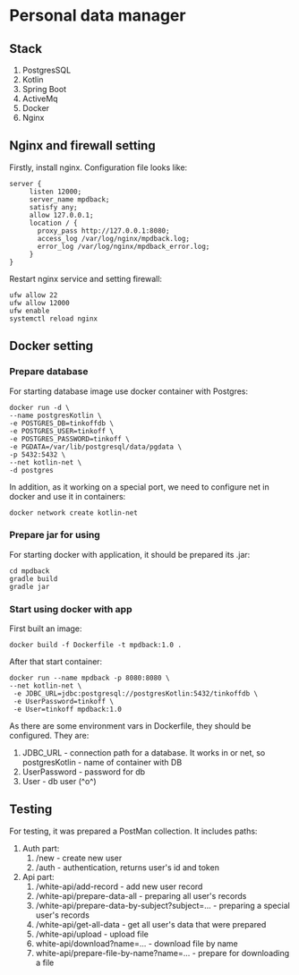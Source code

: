 # Personal data manager

## Stack

1. PostgresSQL
2. Kotlin
3. Spring Boot
4. ActiveMq
5. Docker
6. Nginx

## Nginx and firewall setting

Firstly, install nginx. Configuration file looks like:

```
server {
     listen 12000;
     server_name mpdback;
     satisfy any;
     allow 127.0.0.1;
     location / {
       proxy_pass http://127.0.0.1:8080;
       access_log /var/log/nginx/mpdback.log;
       error_log /var/log/nginx/mpdback_error.log;
     }
}
```
Restart nginx service and setting firewall:

```shell
ufw allow 22
ufw allow 12000
ufw enable
systemctl reload nginx
```


## Docker setting

### Prepare database

For starting database image use docker container with Postgres:

```shell
docker run -d \
--name postgresKotlin \
-e POSTGRES_DB=tinkoffdb \
-e POSTGRES_USER=tinkoff \
-e POSTGRES_PASSWORD=tinkoff \
-e PGDATA=/var/lib/postgresql/data/pgdata \
-p 5432:5432 \
--net kotlin-net \
-d postgres
```

In addition, as it working on a special port, we need to configure net in docker and use it in containers:

```shell
docker network create kotlin-net
```

### Prepare jar for using

For starting docker with application, it should be prepared its .jar:

```shell
cd mpdback
gradle build
gradle jar
```

### Start using docker with app

First built an image:

```shell
docker build -f Dockerfile -t mpdback:1.0 .
```

After that start container:

```shell
docker run --name mpdback -p 8080:8080 \
--net kotlin-net \
 -e JDBC_URL=jdbc:postgresql://postgresKotlin:5432/tinkoffdb \
 -e UserPassword=tinkoff \
 -e User=tinkoff mpdback:1.0
```

As there are some environment vars in Dockerfile, they should be configured. They are:

1. JDBC_URL - connection path for a database. It works in or net, so postgresKotlin - name of container with DB
2. UserPassword - password for db
3. User - db user (^o^)

## Testing

For testing, it was prepared a PostMan collection. It includes paths:

1. Auth part:
   1. /new - create new user
   2. /auth - authentication, returns user's id and token
2. Api part:
   1. /white-api/add-record - add new user record
   2. /white-api/prepare-data-all - preparing all user's records
   3. /white-api/prepare-data-by-subject?subject=... - preparing a special user's records
   4. /white-api/get-all-data - get all user's data that were prepared
   5. /white-api/upload - upload file
   6. white-api/download?name=... - download file by name
   7. white-api/prepare-file-by-name?name=... - prepare for downloading a file
